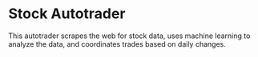 # Stock Autotrader

This autotrader scrapes the web for stock data, uses machine learning to analyze the data, and coordinates trades based on daily changes. 
